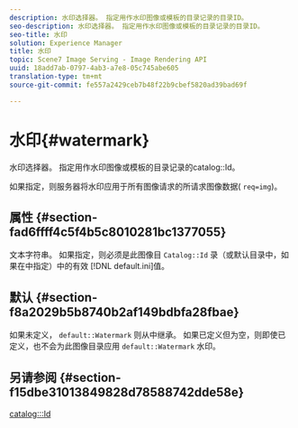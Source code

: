```yaml
---
description: 水印选择器。 指定用作水印图像或模板的目录记录的目录ID。
seo-description: 水印选择器。 指定用作水印图像或模板的目录记录的目录ID。
seo-title: 水印
solution: Experience Manager
title: 水印
topic: Scene7 Image Serving - Image Rendering API
uuid: 18add7ab-0797-4ab3-a7e8-05c745abe605
translation-type: tm+mt
source-git-commit: fe557a2429ceb7b48f22b9cbef5820ad39bad69f

---
```



# 水印{#watermark}

水印选择器。 指定用作水印图像或模板的目录记录的catalog::Id。

如果指定，则服务器将水印应用于所有图像请求的所请求图像数据( `req=img`)。

## 属性 {#section-fad6ffff4c5f4b5c8010281bc1377055}

文本字符串。 如果指定，则必须是此图像目 `Catalog::Id` 录（或默认目录中，如果在中指定）中的有效 [!DNL default.ini]值。

## 默认 {#section-f8a2029b5b8740b2af149bdbfa28fbae}

如果未定义， `default::Watermark` 则从中继承。 如果已定义但为空，则即使已定义，也不会为此图像目录应用 `default::Watermark` 水印。

## 另请参阅 {#section-f15dbe31013849828d78588742dde58e}

[catalog:::Id](/help/aem-is-ir-api/is-api/image-catalog/image-serving-api-ref/c-image-catalog-reference/c-image-svg-data-reference/c-image-data-reference/r-id-cat.md)
